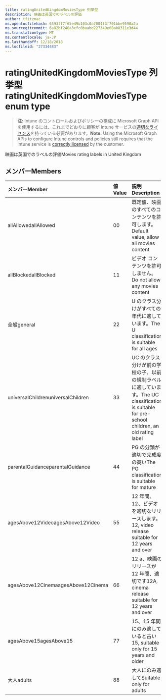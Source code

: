 ```yaml
---
title: ratingUnitedKingdomMoviesType 列挙型
description: 映画は英国でのラベルの評価
author: tfitzmac
ms.openlocfilehash: 6593ff7f65e49b103c0a7004f3f701bbe9590a2a
ms.sourcegitcommit: 6a82bf240a3cfc0baabd227349e08a08311e3d44
ms.translationtype: MT
ms.contentlocale: ja-JP
ms.lasthandoff: 12/18/2018
ms.locfileid: "27334483"
---
```

# <a name="ratingunitedkingdommoviestype-enum-type"></a><span data-ttu-id="9187e-103">ratingUnitedKingdomMoviesType 列挙型</span><span class="sxs-lookup"><span data-stu-id="9187e-103">ratingUnitedKingdomMoviesType enum type</span></span>

> <span data-ttu-id="9187e-104">**注:** Intune のコントロールおよびポリシーの構成に Microsoft Graph API を使用するには、これまでどおりに顧客が Intune サービスの[適切なライセンス](https://go.microsoft.com/fwlink/?linkid=839381)を持っている必要があります。</span><span class="sxs-lookup"><span data-stu-id="9187e-104">**Note:** Using the Microsoft Graph APIs to configure Intune controls and policies still requires that the Intune service is [correctly licensed](https://go.microsoft.com/fwlink/?linkid=839381) by the customer.</span></span>

<span data-ttu-id="9187e-105">映画は英国でのラベルの評価</span><span class="sxs-lookup"><span data-stu-id="9187e-105">Movies rating labels in United Kingdom</span></span>
## <a name="members"></a><span data-ttu-id="9187e-106">メンバー</span><span class="sxs-lookup"><span data-stu-id="9187e-106">Members</span></span>
|<span data-ttu-id="9187e-107">メンバー</span><span class="sxs-lookup"><span data-stu-id="9187e-107">Member</span></span>|<span data-ttu-id="9187e-108">値</span><span class="sxs-lookup"><span data-stu-id="9187e-108">Value</span></span>|<span data-ttu-id="9187e-109">説明</span><span class="sxs-lookup"><span data-stu-id="9187e-109">Description</span></span>|
|:---|:---|:---|
|<span data-ttu-id="9187e-110">allAllowed</span><span class="sxs-lookup"><span data-stu-id="9187e-110">allAllowed</span></span>|<span data-ttu-id="9187e-111">0</span><span class="sxs-lookup"><span data-stu-id="9187e-111">0</span></span>|<span data-ttu-id="9187e-112">既定値、映画のすべてのコンテンツを許可します。</span><span class="sxs-lookup"><span data-stu-id="9187e-112">Default value, allow all movies content</span></span>|
|<span data-ttu-id="9187e-113">allBlocked</span><span class="sxs-lookup"><span data-stu-id="9187e-113">allBlocked</span></span>|<span data-ttu-id="9187e-114">1</span><span class="sxs-lookup"><span data-stu-id="9187e-114">1</span></span>|<span data-ttu-id="9187e-115">ビデオ コンテンツを許可しません。</span><span class="sxs-lookup"><span data-stu-id="9187e-115">Do not allow any movies content</span></span>|
|<span data-ttu-id="9187e-116">全般</span><span class="sxs-lookup"><span data-stu-id="9187e-116">general</span></span>|<span data-ttu-id="9187e-117">2</span><span class="sxs-lookup"><span data-stu-id="9187e-117">2</span></span>|<span data-ttu-id="9187e-118">U のクラス分けがすべての年代に適しています。</span><span class="sxs-lookup"><span data-stu-id="9187e-118">The U classification is suitable for all ages</span></span>|
|<span data-ttu-id="9187e-119">universalChildren</span><span class="sxs-lookup"><span data-stu-id="9187e-119">universalChildren</span></span>|<span data-ttu-id="9187e-120">3</span><span class="sxs-lookup"><span data-stu-id="9187e-120">3</span></span>|<span data-ttu-id="9187e-121">UC のクラス分けが前の学校の子、以前の規制ラベルに適しています。</span><span class="sxs-lookup"><span data-stu-id="9187e-121">The UC classification is suitable for pre-school children, an old rating label</span></span>|
|<span data-ttu-id="9187e-122">parentalGuidance</span><span class="sxs-lookup"><span data-stu-id="9187e-122">parentalGuidance</span></span>|<span data-ttu-id="9187e-123">4</span><span class="sxs-lookup"><span data-stu-id="9187e-123">4</span></span>|<span data-ttu-id="9187e-124">PG の分類が適切で完成度の高い</span><span class="sxs-lookup"><span data-stu-id="9187e-124">The PG classification is suitable for mature</span></span>|
|<span data-ttu-id="9187e-125">agesAbove12Video</span><span class="sxs-lookup"><span data-stu-id="9187e-125">agesAbove12Video</span></span>|<span data-ttu-id="9187e-126">5</span><span class="sxs-lookup"><span data-stu-id="9187e-126">5</span></span>|<span data-ttu-id="9187e-127">12 年間、12、ビデオを適切なリリースします。</span><span class="sxs-lookup"><span data-stu-id="9187e-127">12, video release suitable for 12 years and over</span></span>|
|<span data-ttu-id="9187e-128">agesAbove12Cinema</span><span class="sxs-lookup"><span data-stu-id="9187e-128">agesAbove12Cinema</span></span>|<span data-ttu-id="9187e-129">6</span><span class="sxs-lookup"><span data-stu-id="9187e-129">6</span></span>|<span data-ttu-id="9187e-130">12 a、映画のリリースが 12 年間、適切です</span><span class="sxs-lookup"><span data-stu-id="9187e-130">12A, cinema release suitable for 12 years and over</span></span>|
|<span data-ttu-id="9187e-131">agesAbove15</span><span class="sxs-lookup"><span data-stu-id="9187e-131">agesAbove15</span></span>|<span data-ttu-id="9187e-132">7</span><span class="sxs-lookup"><span data-stu-id="9187e-132">7</span></span>|<span data-ttu-id="9187e-133">15、15 年間にのみ適していると古い</span><span class="sxs-lookup"><span data-stu-id="9187e-133">15, suitable only for 15 years and older</span></span>|
|<span data-ttu-id="9187e-134">大人</span><span class="sxs-lookup"><span data-stu-id="9187e-134">adults</span></span>|<span data-ttu-id="9187e-135">8</span><span class="sxs-lookup"><span data-stu-id="9187e-135">8</span></span>|<span data-ttu-id="9187e-136">大人にのみ適して</span><span class="sxs-lookup"><span data-stu-id="9187e-136">Suitable only for adults</span></span>|



